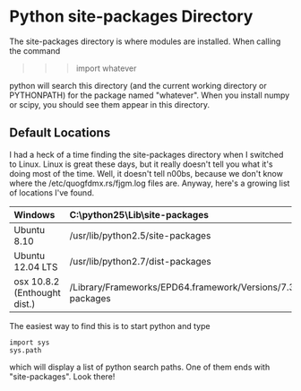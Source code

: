 # Python site-packages Directory #

The site-packages directory is where modules are installed. When calling the command

>>> import whatever

python will search this directory (and the current working directory or PYTHONPATH) for the package named "whatever". When you install numpy or scipy, you should see them appear in this directory.

## Default Locations ##

I had a heck of a time finding the site-packages directory when I switched to Linux. Linux is great these days, but it really doesn't tell you what it's doing most of the time. Well, it doesn't tell n00bs, because we don't know where the /etc/quogfdmx.rs/fjgm.log files are. Anyway, here's a growing list of locations I've found.

| Windows  | C:\python25\Lib\site-packages |
|:---------|:------------------------------|
| Ubuntu 8.10 | /usr/lib/python2.5/site-packages |
| Ubuntu 12.04 LTS | /usr/lib/python2.7/dist-packages |
| osx 10.8.2 (Enthought dist.) | /Library/Frameworks/EPD64.framework/Versions/7.3/lib/python2.7/site-packages |

The easiest way to find this is to start python and type

```
import sys
sys.path
```

which will display a list of python search paths. One of them ends with "site-packages". Look there!